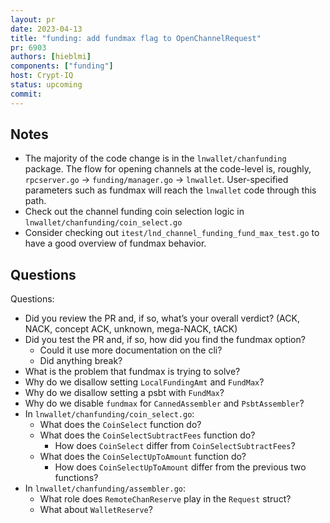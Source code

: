 ```yaml
---
layout: pr
date: 2023-04-13    
title: "funding: add fundmax flag to OpenChannelRequest"
pr: 6903
authors: [hieblmi]
components: ["funding"]
host: Crypt-IQ
status: upcoming
commit:
---
```


## Notes

* The majority of the code change is in the `lnwallet/chanfunding` package. The flow for opening channels at the code-level is, roughly, `rpcserver.go` -> `funding/manager.go` -> `lnwallet`. User-specified parameters such as fundmax will reach the `lnwallet` code through this path.
* Check out the channel funding coin selection logic in `lnwallet/chanfunding/coin_select.go`
* Consider checking out `itest/lnd_channel_funding_fund_max_test.go` to have a good overview of fundmax behavior.

## Questions

Questions:
* Did you review the PR and, if so, what’s your overall verdict? (ACK, NACK, concept ACK, unknown, mega-NACK, tACK)
* Did you test the PR and, if so, how did you find the fundmax option?
  * Could it use more documentation on the cli?
  * Did anything break?
* What is the problem that fundmax is trying to solve?
* Why do we disallow setting `LocalFundingAmt` and `FundMax`?
* Why do we disallow setting a psbt with `FundMax`?
* Why do we disable `fundmax` for `CannedAssembler` and `PsbtAssembler`?
* In `lnwallet/chanfunding/coin_select.go`:
  * What does the `CoinSelect` function do?
  * What does the `CoinSelectSubtractFees` function do?
    * How does `CoinSelect` differ from `CoinSelectSubtractFees`?
  * What does the `CoinSelectUpToAmount` function do?
    * How does `CoinSelectUpToAmount` differ from the previous two functions?
* In `lnwallet/chanfunding/assembler.go`:
  * What role does `RemoteChanReserve` play in the `Request` struct?
  * What about `WalletReserve`?